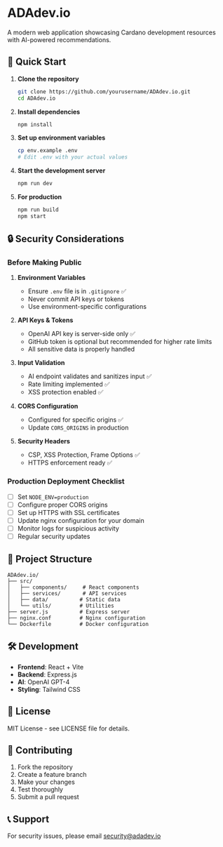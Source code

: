 # ADAdev.io

A modern web application showcasing Cardano development resources with AI-powered recommendations.

## 🚀 Quick Start

1. **Clone the repository**
   ```bash
   git clone https://github.com/yourusername/ADAdev.io.git
   cd ADAdev.io
   ```

2. **Install dependencies**
   ```bash
   npm install
   ```

3. **Set up environment variables**
   ```bash
   cp env.example .env
   # Edit .env with your actual values
   ```

4. **Start the development server**
   ```bash
   npm run dev
   ```

5. **For production**
   ```bash
   npm run build
   npm start
   ```

## 🔒 Security Considerations

### Before Making Public

1. **Environment Variables**
   - Ensure `.env` file is in `.gitignore` ✅
   - Never commit API keys or tokens
   - Use environment-specific configurations

2. **API Keys & Tokens**
   - OpenAI API key is server-side only ✅
   - GitHub token is optional but recommended for higher rate limits
   - All sensitive data is properly handled

3. **Input Validation**
   - AI endpoint validates and sanitizes input ✅
   - Rate limiting implemented ✅
   - XSS protection enabled ✅

4. **CORS Configuration**
   - Configured for specific origins ✅
   - Update `CORS_ORIGINS` in production

5. **Security Headers**
   - CSP, XSS Protection, Frame Options ✅
   - HTTPS enforcement ready ✅

### Production Deployment Checklist

- [ ] Set `NODE_ENV=production`
- [ ] Configure proper CORS origins
- [ ] Set up HTTPS with SSL certificates
- [ ] Update nginx configuration for your domain
- [ ] Monitor logs for suspicious activity
- [ ] Regular security updates

## 📁 Project Structure

```
ADAdev.io/
├── src/
│   ├── components/     # React components
│   ├── services/       # API services
│   ├── data/          # Static data
│   └── utils/         # Utilities
├── server.js          # Express server
├── nginx.conf         # Nginx configuration
└── Dockerfile         # Docker configuration
```

## 🛠️ Development

- **Frontend**: React + Vite
- **Backend**: Express.js
- **AI**: OpenAI GPT-4
- **Styling**: Tailwind CSS

## 📄 License

MIT License - see LICENSE file for details.

## 🤝 Contributing

1. Fork the repository
2. Create a feature branch
3. Make your changes
4. Test thoroughly
5. Submit a pull request

## 📞 Support

For security issues, please email security@adadev.io 